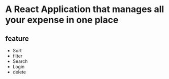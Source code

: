 # A React Application that manages all your expense in one place
## feature
  * Sort
  * filter
  * Search
  * Login
  * delete

    
